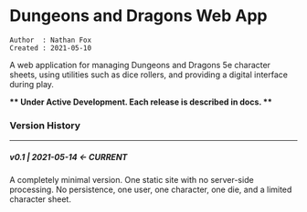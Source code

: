 # Dungeons and Dragons Web App

```
Author  : Nathan Fox
Created : 2021-05-10
```

A web application for managing Dungeons and Dragons 5e character sheets, using
utilities such as dice rollers, and providing a digital interface during play.

**\*\* Under Active Development. Each release is described in docs. \*\***

### Version History
---

##### v0.1 | 2021-05-14 _<- CURRENT_
A completely minimal version. One static site with no server-side processing.
No persistence, one user, one character, one die, and a limited character
sheet.
